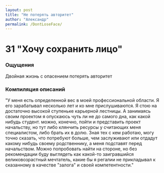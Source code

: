 ```yaml
---
layout: post
title: "Не потерять авторитет"
author: "Александр"
permalink: /DontLoseFace/
---
```


# 31 "Хочу сохранить лицо"

### Ощущения
Двойная жизнь с опасением потерять авторитет

### Компиляция описаний
"У меня есть определенной вес в моей профессиональной области. Я его зарабатывал несколько лет и ко мне прислушиваются. Я стою на достаточно высокой ступеньке карьерной лестницы. А занимаясь своим проектом я опускаюсь чуть ли не до самого дна, как какой нибудь студент. можно, конечно, пойти и представить проект начальству, но тут либо клянчить ресурсы у считающих меня специалистом, либо брать их в долю. Зная тех с кем работаю, могу точно сказать, что потребуют больше, чем заслуживают или отдадут какому нибудь своему родственнику, а меня подставят перед начальством. Можно попробовать найти на стороне, но без рекомендации буду выглядеть как какой-то заигравшийся великовозрастный мечтатель, какие бы я регалии не прикладывал к сказанному в качестве "залога" и своей компетентности."
